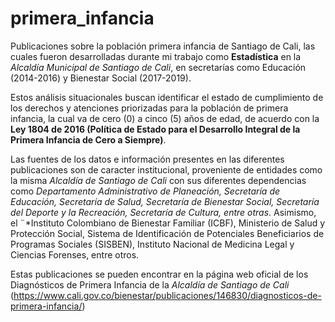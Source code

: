 # primera_infancia
Publicaciones sobre la población primera infancia de Santiago de Cali, las cuales fueron desarrolladas durante mi trabajo como **Estadística** en la *Alcaldía Municipal de Santiago de Cali*, en secretarías como Educación (2014-2016) y Bienestar Social (2017-2019).

Estos análisis situacionales buscan identificar el estado de cumplimiento de los derechos y atenciones priorizadas para la población de primera infancia, la cual va de cero (0) a cinco (5) años de edad, de acuerdo con la **Ley 1804 de 2016 (Política de Estado para el Desarrollo Integral de la Primera Infancia de Cero a Siempre)**.

Las fuentes de los datos e información presentes en las diferentes publicaciones son de caracter institucional, proveniente de entidades como la misma *Alcaldía de Santiago de Cali* con sus diferentes dependencias como *Departamento Administrativo de Planeación, Secretaría de Educación, Secretaría de Salud, Secretaría de Bienestar Social, Secretaría del Deporte y la Recreación, Secretaría de Cultura, entre otras*. Asimismo, el ¨*Instituto Colombiano de Bienestar Familiar (ICBF), Ministerio de Salud y Protección Social, Sistema de Identificación de Potenciales Beneficiarios de Programas Sociales (SISBEN), Instituto Nacional de Medicina Legal y Ciencias Forenses, entre otros.

Estas publicaciones se pueden encontrar en la página web oficial de los Diagnósticos de Primera Infancia de la *Alcaldía de Santiago de Cali* (https://www.cali.gov.co/bienestar/publicaciones/146830/diagnosticos-de-primera-infancia/)
